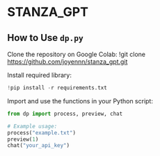 # STANZA_GPT
## How to Use `dp.py`

Clone the repository on Google Colab:
!git clone https://github.com/joyennn/stanza_gpt.git

Install required library:
```python
!pip install -r requirements.txt
```

Import and use the functions in your Python script:
```python
from dp import process, preview, chat

# Example usage:
process("example.txt")
preview(1)
chat("your_api_key")
```
